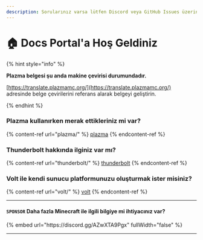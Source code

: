 ```yaml
---
description: Sorularınız varsa lütfen Discord veya GitHub Issues üzerinden sorun.
---
```


# 🏠 Docs Portal'a Hoş Geldiniz

{% hint style="info" %}

**Plazma belgesi şu anda makine çevirisi durumundadır.**

[https://translate.plazmamc.org/](https://translate.plazmamc.org/) adresinde belge çevirilerini referans alarak belgeyi geliştirin.

{% endhint %}

### Plazma kullanırken merak ettikleriniz mi var?

{% content-ref url="plazma/" %}
[plazma](plazma/)
{% endcontent-ref %}

### Thunderbolt hakkında ilginiz var mı?

{% content-ref url="thunderbolt/" %}
[thunderbolt](thunderbolt/)
{% endcontent-ref %}

### Volt ile kendi sunucu platformunuzu oluşturmak ister misiniz?

{% content-ref url="volt/" %}
[volt](volt/)
{% endcontent-ref %}

***

#### `SPONSOR` Daha fazla Minecraft ile ilgili bilgiye mi ihtiyacınız var? <a href="#etc-1" id="etc-1"></a>

{% embed url="https\://discord.gg/AZwXTA9Pgx" fullWidth="false" %}

***
